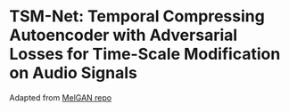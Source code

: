 # TSM-Net: Temporal Compressing Autoencoder with Adversarial Losses for Time-Scale Modification on Audio Signals
Adapted from [MelGAN repo](https://github.com/descriptinc/melgan-neurips)

